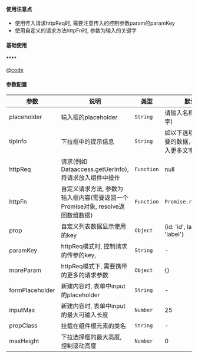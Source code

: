 #### 使用注意点

- 使用传入请求httpReq时, 需要注意传入的控制参数param的paramKey
- 使用自定义的请求方法httpFn时, 参数为输入的关键字



#### 基础使用

<common-code-format>
****
  <template #source>
    <APP-ndSelectBusiness-nd-select-1></APP-ndSelectBusiness-nd-select-1>
  </template>

  @[code](../.vuepress/components/APP/ndSelectBusiness/nd-select-1.vue)

</common-code-format>


#### 参数配置

| 参数                    | 说明                       | 类型        | 默认值                                        |
| -------------------     | ------------------------  | ----------- | --------------------------------------------- |
| placeholder          | 输入框的placeholder | `String` | 请输入名称(至少三个字)           |
| tipInfo          | 下拉框中的提示信息 | `String` | 如以下选项没有您需要的数据，请继续输入更多文字查找          |
| httpReq          | 请求(例如Dataaccess.getUerInfo), 将请求放入组件中操作 | `Function` | null            |
| httpFn          | 自定义请求方法, 参数为输入框内容(需要返回一个Promise对象, resolve返回数组数据) | `Function` |     `Promise.resolve([])`       |
| prop          | 自定义列表数据显示使用的key | `Object` | {id: 'id', label: 'label'}           |
| paramKey          | httpReq模式时, 控制请求的传参的key,  | `String` | -        |
| moreParam          | httpReq模式下, 需要携带的更多的请求参数 | `Object` | {}           |
| formPlaceholder          | 新建内容时, 表单中input的placeholder | `String` | -           |
| inputMax          | 新建内容时, 表单中input的最大可输入长度 | `Number` | 25           |
| propClass          | 挂载在组件根元素的类名 | `String` | -           |
| maxHeight          | 下拉选择框的最大高度, 控制滚动高度 | `Number` | 0           |






















